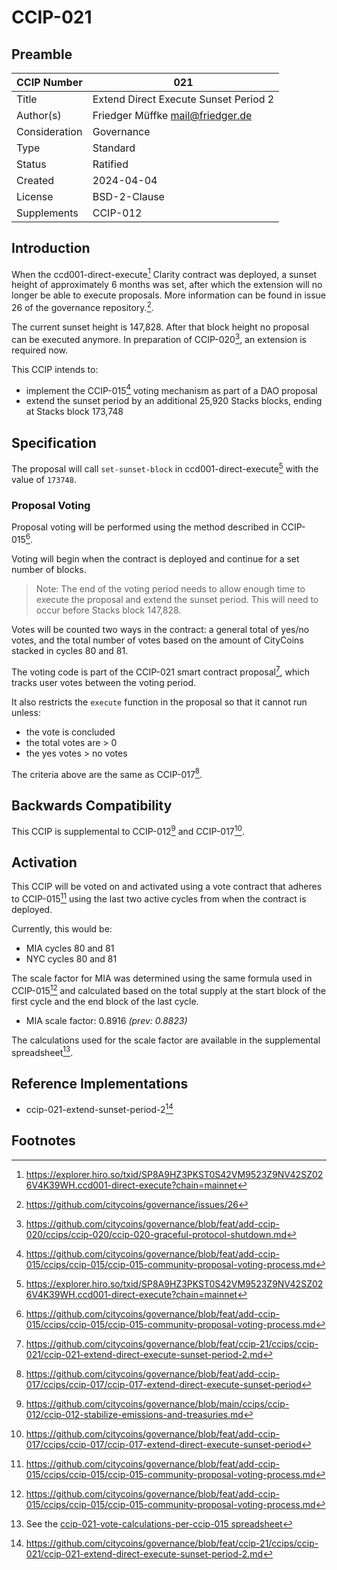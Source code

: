 # CCIP-021

## Preamble

| CCIP Number   | 021                                   |
| ------------- | ------------------------------------- |
| Title         | Extend Direct Execute Sunset Period 2 |
| Author(s)     | Friedger Müffke mail@friedger.de      |
| Consideration | Governance                            |
| Type          | Standard                              |
| Status        | Ratified                              |
| Created       | 2024-04-04                            |
| License       | BSD-2-Clause                          |
| Supplements   | CCIP-012                              |

## Introduction

When the ccd001-direct-execute[^1] Clarity contract was deployed, a sunset height of approximately 6 months was set,
after which the extension will no longer be able to execute proposals. More information can be found in issue 26 of the governance repository.[^2].

The current sunset height is 147,828. After that block height no proposal can be executed anymore. In preparation of CCIP-020[^3], an extension is required now.

This CCIP intends to:

- implement the CCIP-015[^4] voting mechanism as part of a DAO proposal
- extend the sunset period by an additional 25,920 Stacks blocks, ending at Stacks block 173,748

## Specification

The proposal will call `set-sunset-block` in ccd001-direct-execute[^1] with the value of `173748`.

### Proposal Voting

Proposal voting will be performed using the method described in CCIP-015[^4].

Voting will begin when the contract is deployed and continue for a set number of blocks.

> Note: The end of the voting period needs to allow enough time to execute the proposal and extend the sunset period. This will need to occur before Stacks block 147,828.

Votes will be counted two ways in the contract: a general total of yes/no votes, and the total number of votes based on the amount of CityCoins stacked in cycles 80 and 81.

The voting code is part of the CCIP-021 smart contract proposal[^5], which tracks user votes between the voting period.

It also restricts the `execute` function in the proposal so that it cannot run unless:

- the vote is concluded
- the total votes are > 0
- the yes votes > no votes

The criteria above are the same as CCIP-017[^6].

## Backwards Compatibility

This CCIP is supplemental to CCIP-012[^7] and CCIP-017[^6].

## Activation

This CCIP will be voted on and activated using a vote contract that adheres to CCIP-015[^4] using the last two active cycles from when the contract is deployed.

Currently, this would be:

- MIA cycles 80 and 81
- NYC cycles 80 and 81

The scale factor for MIA was determined using the same formula used in CCIP-015[^4] and calculated based on the total supply at the start block of the first cycle and the end block of the last cycle.

- MIA scale factor: 0.8916 _(prev: 0.8823)_

The calculations used for the scale factor are available in the supplemental spreadsheet[^8].

## Reference Implementations

- ccip-021-extend-sunset-period-2[^5]

## Footnotes

[^1]: https://explorer.hiro.so/txid/SP8A9HZ3PKST0S42VM9523Z9NV42SZ026V4K39WH.ccd001-direct-execute?chain=mainnet
[^2]: https://github.com/citycoins/governance/issues/26
[^3]: https://github.com/citycoins/governance/blob/feat/add-ccip-020/ccips/ccip-020/ccip-020-graceful-protocol-shutdown.md
[^4]: https://github.com/citycoins/governance/blob/feat/add-ccip-015/ccips/ccip-015/ccip-015-community-proposal-voting-process.md
[^5]: https://github.com/citycoins/governance/blob/feat/ccip-21/ccips/ccip-021/ccip-021-extend-direct-execute-sunset-period-2.md
[^6]: https://github.com/citycoins/governance/blob/feat/add-ccip-017/ccips/ccip-017/ccip-017-extend-direct-execute-sunset-period
[^7]: https://github.com/citycoins/governance/blob/main/ccips/ccip-012/ccip-012-stabilize-emissions-and-treasuries.md
[^8]: See the [ccip-021-vote-calculations-per-ccip-015 spreadsheet](./ccip-021-vote-calculations-per-ccip-015.ods)
